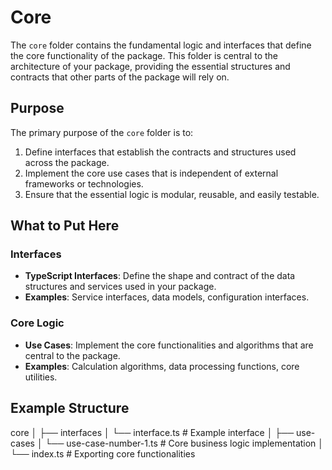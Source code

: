 # Core

The `core` folder contains the fundamental logic and interfaces that define the core functionality of the package. This folder is central to the architecture of your package, providing the essential structures and contracts that other parts of the package will rely on.

## Purpose

The primary purpose of the `core` folder is to:

1. Define interfaces that establish the contracts and structures used across the package.
2. Implement the core use cases that is independent of external frameworks or technologies.
3. Ensure that the essential logic is modular, reusable, and easily testable.

## What to Put Here

### Interfaces

- **TypeScript Interfaces**: Define the shape and contract of the data structures and services used in your package.
- **Examples**: Service interfaces, data models, configuration interfaces.

### Core Logic

- **Use Cases**: Implement the core functionalities and algorithms that are central to the package.
- **Examples**: Calculation algorithms, data processing functions, core utilities.

## Example Structure

core
│
├── interfaces
│ └── interface.ts # Example interface
│
├── use-cases
│ └── use-case-number-1.ts # Core business logic implementation
│
└── index.ts # Exporting core functionalities